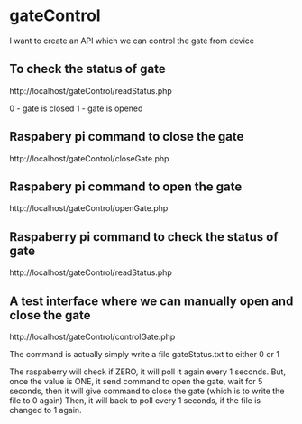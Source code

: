 # gateControl
I want to create an API which we can control the gate from device

## To check the status of gate
http://localhost/gateControl/readStatus.php

0 - gate is closed
1 - gate is opened

## Raspabery pi command to close the gate

http://localhost/gateControl/closeGate.php

## Raspabery pi command to open the gate

http://localhost/gateControl/openGate.php

## Raspaberry pi command to check the status of gate
http://localhost/gateControl/readStatus.php

## A test interface where we can manually open and close the gate
http://localhost/gateControl/controlGate.php


The command is actually simply write a file gateStatus.txt to either 0 or 1

The raspaberry will check if ZERO, it will poll it again every 1 seconds.
But, once the value is ONE, it send command to open the gate, wait for 5 seconds, then
  it will give command to close the gate (which is to write the file to 0 again)
Then, it will back to poll every 1 seconds, if the file is changed to 1 again.




